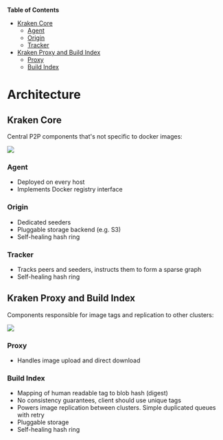 **Table of Contents**

- [Kraken Core](#kraken-core)
    - [Agent](#agent)
    - [Origin](#origin)
    - [Tracker](#tracker)
- [Kraken Proxy and Build Index](#kraken-proxy-and-build-index)
    - [Proxy](#proxy)
    - [Build Index](#build-index)

# Architecture

## Kraken Core

Central P2P components that's not specific to docker images:

![](../assets/kraken_core.svg)

### Agent
  - Deployed on every host
  - Implements Docker registry interface

### Origin
  - Dedicated seeders
  - Pluggable storage backend (e.g. S3)
  - Self-healing hash ring

### Tracker
  - Tracks peers and seeders, instructs them to form a sparse graph
  - Self-healing hash ring

## Kraken Proxy and Build Index

Components responsible for image tags and replication to other clusters:

![](../assets/kraken_build_index.svg)

### Proxy
  - Handles image upload and direct download

### Build Index
  - Mapping of human readable tag to blob hash (digest)
  - No consistency guarantees, client should use unique tags
  - Powers image replication between clusters. Simple duplicated queues with retry
  - Pluggable storage
  - Self-healing hash ring

